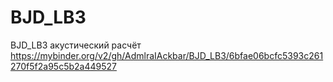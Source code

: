 # BJD_LB3
BJD_LB3 акустический расчёт
https://mybinder.org/v2/gh/AdmlraIAckbar/BJD_LB3/6bfae06bcfc5393c261270f5f2a95c5b2a449527
